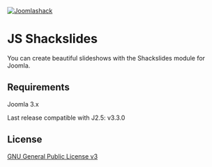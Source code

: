 [![Joomlashack](https://www.joomlashack.com/images/logo_circle_small.png)](https://www.joomlashack.com)

JS Shackslides
=============

You can create beautiful slideshows with the Shackslides module for Joomla.

## Requirements

Joomla 3.x

Last release compatible with J2.5: v3.3.0

## License

[GNU General Public License v3](http://www.gnu.org/copyleft/gpl.html)
